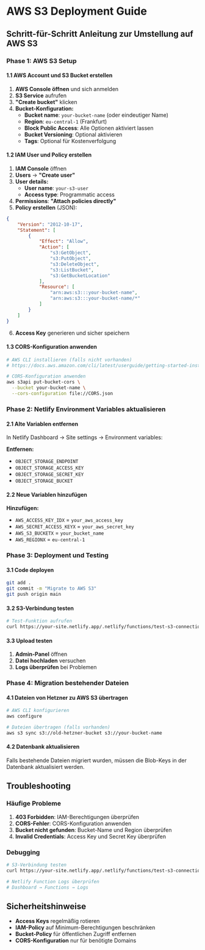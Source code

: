 # AWS S3 Deployment Guide

## Schritt-für-Schritt Anleitung zur Umstellung auf AWS S3

### Phase 1: AWS S3 Setup

#### 1.1 AWS Account und S3 Bucket erstellen

1. **AWS Console öffnen** und sich anmelden
2. **S3 Service** aufrufen
3. **"Create bucket"** klicken
4. **Bucket-Konfiguration:**
   - **Bucket name**: `your-bucket-name` (oder eindeutiger Name)
   - **Region**: `eu-central-1` (Frankfurt)
   - **Block Public Access**: Alle Optionen aktiviert lassen
   - **Bucket Versioning**: Optional aktivieren
   - **Tags**: Optional für Kostenverfolgung

#### 1.2 IAM User und Policy erstellen

1. **IAM Console** öffnen
2. **Users** → **"Create user"**
3. **User details:**
   - **User name**: `your-s3-user`
   - **Access type**: Programmatic access
4. **Permissions**: **"Attach policies directly"**
5. **Policy erstellen** (JSON):

```json
{
    "Version": "2012-10-17",
    "Statement": [
        {
            "Effect": "Allow",
            "Action": [
                "s3:GetObject",
                "s3:PutObject",
                "s3:DeleteObject",
                "s3:ListBucket",
                "s3:GetBucketLocation"
            ],
            "Resource": [
                "arn:aws:s3:::your-bucket-name",
                "arn:aws:s3:::your-bucket-name/*"
            ]
        }
    ]
}
```

6. **Access Key** generieren und sicher speichern

#### 1.3 CORS-Konfiguration anwenden

```bash
# AWS CLI installieren (falls nicht vorhanden)
# https://docs.aws.amazon.com/cli/latest/userguide/getting-started-install.html

# CORS-Konfiguration anwenden
aws s3api put-bucket-cors \
  --bucket your-bucket-name \
  --cors-configuration file://CORS.json
```

### Phase 2: Netlify Environment Variables aktualisieren

#### 2.1 Alte Variablen entfernen

In Netlify Dashboard → Site settings → Environment variables:

**Entfernen:**
- `OBJECT_STORAGE_ENDPOINT`
- `OBJECT_STORAGE_ACCESS_KEY`
- `OBJECT_STORAGE_SECRET_KEY`
- `OBJECT_STORAGE_BUCKET`

#### 2.2 Neue Variablen hinzufügen

**Hinzufügen:**
- `AWS_ACCESS_KEY_IDX` = `your_aws_access_key`
- `AWS_SECRET_ACCESS_KEYX` = `your_aws_secret_key`
- `AWS_S3_BUCKETX` = `your_bucket_name`
- `AWS_REGIONX` = `eu-central-1`

### Phase 3: Deployment und Testing

#### 3.1 Code deployen

```bash
git add .
git commit -m "Migrate to AWS S3"
git push origin main
```

#### 3.2 S3-Verbindung testen

```bash
# Test-Funktion aufrufen
curl https://your-site.netlify.app/.netlify/functions/test-s3-connection
```

#### 3.3 Upload testen

1. **Admin-Panel** öffnen
2. **Datei hochladen** versuchen
3. **Logs überprüfen** bei Problemen

### Phase 4: Migration bestehender Dateien

#### 4.1 Dateien von Hetzner zu AWS S3 übertragen

```bash
# AWS CLI konfigurieren
aws configure

# Dateien übertragen (falls vorhanden)
aws s3 sync s3://old-hetzner-bucket s3://your-bucket-name
```

#### 4.2 Datenbank aktualisieren

Falls bestehende Dateien migriert wurden, müssen die Blob-Keys in der Datenbank aktualisiert werden.

## Troubleshooting

### Häufige Probleme

1. **403 Forbidden**: IAM-Berechtigungen überprüfen
2. **CORS-Fehler**: CORS-Konfiguration anwenden
3. **Bucket nicht gefunden**: Bucket-Name und Region überprüfen
4. **Invalid Credentials**: Access Key und Secret Key überprüfen

### Debugging

```bash
# S3-Verbindung testen
curl https://your-site.netlify.app/.netlify/functions/test-s3-connection

# Netlify Function Logs überprüfen
# Dashboard → Functions → Logs
```

## Sicherheitshinweise

- **Access Keys** regelmäßig rotieren
- **IAM-Policy** auf Minimum-Berechtigungen beschränken
- **Bucket-Policy** für öffentlichen Zugriff entfernen
- **CORS-Konfiguration** nur für benötigte Domains
